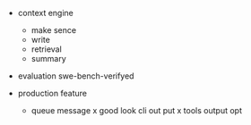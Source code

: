 - context engine
    - make sence
    - write
    - retrieval
    - summary

- evaluation swe-bench-verifyed

- production feature
    - queue message
    x good look cli out put
    x tools output opt